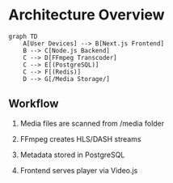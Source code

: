 # Architecture Overview

```mermaid
graph TD
    A[User Devices] --> B[Next.js Frontend]
    B --> C[Node.js Backend]
    C --> D[FFmpeg Transcoder]
    C --> E[(PostgreSQL)]
    C --> F[(Redis)]
    D --> G[/Media Storage/]
````

## Workflow

1. Media files are scanned from /media folder

2. FFmpeg creates HLS/DASH streams

3. Metadata stored in PostgreSQL

4. Frontend serves player via Video.js